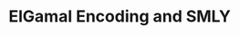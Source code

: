 # ElGamal Encoding and SMLY

<!-- 
Describe how ElGamal encoding can be based on SMLY public keys&give an example
-->
